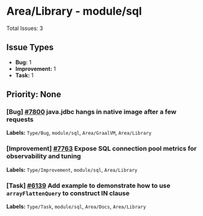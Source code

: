 # Area/Library - module/sql

Total Issues: 3

## Issue Types

- **Bug:** 1
- **Improvement:** 1
- **Task:** 1

## Priority: None

### [Bug] [#7800](https://github.com/ballerina-platform/ballerina-library/issues/7800) java.jdbc hangs in native image after a few requests
**Labels:** `Type/Bug`, `module/sql`, `Area/GraalVM`, `Area/Library`

### [Improvement] [#7763](https://github.com/ballerina-platform/ballerina-library/issues/7763) Expose SQL connection pool metrics for observability and tuning
**Labels:** `Type/Improvement`, `module/sql`, `Area/Library`

### [Task] [#6139](https://github.com/ballerina-platform/ballerina-library/issues/6139) Add example to demonstrate how to use `arrayFlattenQuery` to construct IN clause
**Labels:** `Type/Task`, `module/sql`, `Area/Docs`, `Area/Library`

